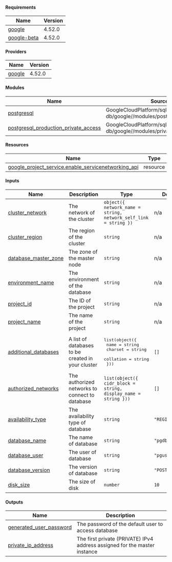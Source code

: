<!-- BEGIN_TF_DOCS -->
#### Requirements

| Name | Version |
|------|---------|
| <a name="requirement_google"></a> [google](#requirement\_google) | 4.52.0 |
| <a name="requirement_google-beta"></a> [google-beta](#requirement\_google-beta) | 4.52.0 |

#### Providers

| Name | Version |
|------|---------|
| <a name="provider_google"></a> [google](#provider\_google) | 4.52.0 |

#### Modules

| Name | Source | Version |
|------|--------|---------|
| <a name="module_postgresql"></a> [postgresql](#module\_postgresql) | GoogleCloudPlatform/sql-db/google//modules/postgresql | 14.0.0 |
| <a name="module_postgresql_production_private_access"></a> [postgresql\_production\_private\_access](#module\_postgresql\_production\_private\_access) | GoogleCloudPlatform/sql-db/google//modules/private_service_access | n/a |

#### Resources

| Name | Type |
|------|------|
| [google_project_service.enable_servicenetworking_api](https://registry.terraform.io/providers/hashicorp/google/4.52.0/docs/resources/project_service) | resource |

#### Inputs

| Name | Description | Type | Default | Required |
|------|-------------|------|---------|:--------:|
| <a name="input_cluster_network"></a> [cluster\_network](#input\_cluster\_network) | The network of the cluster | `object({ network_name = string, network_self_link = string })` | n/a | yes |
| <a name="input_cluster_region"></a> [cluster\_region](#input\_cluster\_region) | The region of the cluster | `string` | n/a | yes |
| <a name="input_database_master_zone"></a> [database\_master\_zone](#input\_database\_master\_zone) | The zone of the master node | `string` | n/a | yes |
| <a name="input_environment_name"></a> [environment\_name](#input\_environment\_name) | The environment of the database | `string` | n/a | yes |
| <a name="input_project_id"></a> [project\_id](#input\_project\_id) | The ID of the project | `string` | n/a | yes |
| <a name="input_project_name"></a> [project\_name](#input\_project\_name) | The name of the project | `string` | n/a | yes |
| <a name="input_additional_databases"></a> [additional\_databases](#input\_additional\_databases) | A list of databases to be created in your cluster | <pre>list(object({<br>    name      = string<br>    charset   = string<br>    collation = string<br>  }))</pre> | `[]` | no |
| <a name="input_authorized_networks"></a> [authorized\_networks](#input\_authorized\_networks) | The authorized networks to connect to database | `list(object({ cidr_block = string, display_name = string }))` | `[]` | no |
| <a name="input_availability_type"></a> [availability\_type](#input\_availability\_type) | The availability type of database | `string` | `"REGIONAL"` | no |
| <a name="input_database_name"></a> [database\_name](#input\_database\_name) | The name of database | `string` | `"pgdb"` | no |
| <a name="input_database_user"></a> [database\_user](#input\_database\_user) | The user of database | `string` | `"pguser"` | no |
| <a name="input_database_version"></a> [database\_version](#input\_database\_version) | The version of database | `string` | `"POSTGRES_14"` | no |
| <a name="input_disk_size"></a> [disk\_size](#input\_disk\_size) | The size of disk | `number` | `10` | no |

#### Outputs

| Name | Description |
|------|-------------|
| <a name="output_generated_user_password"></a> [generated\_user\_password](#output\_generated\_user\_password) | The password of the default user to access database |
| <a name="output_private_ip_address"></a> [private\_ip\_address](#output\_private\_ip\_address) | The first private (PRIVATE) IPv4 address assigned for the master instance |
<!-- END_TF_DOCS -->